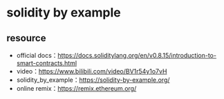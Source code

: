 # solidity by example

## resource

- official docs：https://docs.soliditylang.org/en/v0.8.15/introduction-to-smart-contracts.html
- video：https://www.bilibili.com/video/BV1r54y1o7vH
- solidity_by_example：https://solidity-by-example.org/
- online remix：https://remix.ethereum.org/


